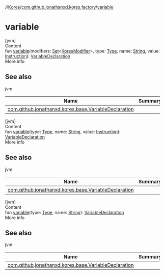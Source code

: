 //[Kores](../index.md)/[com.github.jonathanxd.kores.factory](index.md)/[variable](variable.md)



# variable  
[jvm]  
Content  
fun [variable](variable.md)(modifiers: [Set](https://kotlinlang.org/api/latest/jvm/stdlib/kotlin.collections/-set/index.html)<[KoresModifier](../com.github.jonathanxd.kores.base/-kores-modifier/index.md)>, type: [Type](https://docs.oracle.com/javase/8/docs/api/java/lang/reflect/Type.html), name: [String](https://kotlinlang.org/api/latest/jvm/stdlib/kotlin/-string/index.html), value: [Instruction](../com.github.jonathanxd.kores/-instruction/index.md)): [VariableDeclaration](../com.github.jonathanxd.kores.base/-variable-declaration/index.md)  
More info  


## See also  
  
jvm  
  
|  Name|  Summary| 
|---|---|
| <a name="com.github.jonathanxd.kores.factory//variable/#kotlin.collections.Set[com.github.jonathanxd.kores.base.KoresModifier]#java.lang.reflect.Type#kotlin.String#com.github.jonathanxd.kores.Instruction/PointingToDeclaration/"></a>[com.github.jonathanxd.kores.base.VariableDeclaration](../com.github.jonathanxd.kores.base/-variable-declaration/index.md)| <a name="com.github.jonathanxd.kores.factory//variable/#kotlin.collections.Set[com.github.jonathanxd.kores.base.KoresModifier]#java.lang.reflect.Type#kotlin.String#com.github.jonathanxd.kores.Instruction/PointingToDeclaration/"></a>
  
  


[jvm]  
Content  
fun [variable](variable.md)(type: [Type](https://docs.oracle.com/javase/8/docs/api/java/lang/reflect/Type.html), name: [String](https://kotlinlang.org/api/latest/jvm/stdlib/kotlin/-string/index.html), value: [Instruction](../com.github.jonathanxd.kores/-instruction/index.md)): [VariableDeclaration](../com.github.jonathanxd.kores.base/-variable-declaration/index.md)  
More info  


## See also  
  
jvm  
  
|  Name|  Summary| 
|---|---|
| <a name="com.github.jonathanxd.kores.factory//variable/#java.lang.reflect.Type#kotlin.String#com.github.jonathanxd.kores.Instruction/PointingToDeclaration/"></a>[com.github.jonathanxd.kores.base.VariableDeclaration](../com.github.jonathanxd.kores.base/-variable-declaration/index.md)| <a name="com.github.jonathanxd.kores.factory//variable/#java.lang.reflect.Type#kotlin.String#com.github.jonathanxd.kores.Instruction/PointingToDeclaration/"></a>
  
  


[jvm]  
Content  
fun [variable](variable.md)(type: [Type](https://docs.oracle.com/javase/8/docs/api/java/lang/reflect/Type.html), name: [String](https://kotlinlang.org/api/latest/jvm/stdlib/kotlin/-string/index.html)): [VariableDeclaration](../com.github.jonathanxd.kores.base/-variable-declaration/index.md)  
More info  


## See also  
  
jvm  
  
|  Name|  Summary| 
|---|---|
| <a name="com.github.jonathanxd.kores.factory//variable/#java.lang.reflect.Type#kotlin.String/PointingToDeclaration/"></a>[com.github.jonathanxd.kores.base.VariableDeclaration](../com.github.jonathanxd.kores.base/-variable-declaration/index.md)| <a name="com.github.jonathanxd.kores.factory//variable/#java.lang.reflect.Type#kotlin.String/PointingToDeclaration/"></a>
  
  




